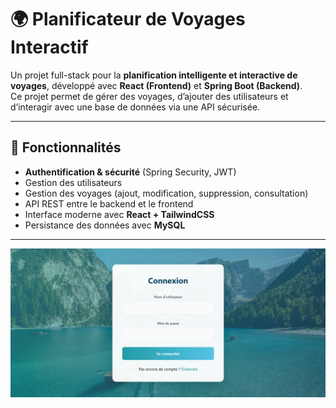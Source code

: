 # 🌍 Planificateur de Voyages Interactif

Un projet full-stack pour la **planification intelligente et interactive de voyages**, développé avec **React (Frontend)** et **Spring Boot (Backend)**.  
Ce projet permet de gérer des voyages, d’ajouter des utilisateurs et d’interagir avec une base de données via une API sécurisée.

---

## 🚀 Fonctionnalités

-  **Authentification & sécurité** (Spring Security, JWT)
-  Gestion des utilisateurs
-  Gestion des voyages (ajout, modification, suppression, consultation)
-  API REST entre le backend et le frontend
-  Interface moderne avec **React + TailwindCSS**
-  Persistance des données avec **MySQL**

---
![Aperçu du app ](image1.jpeg)



